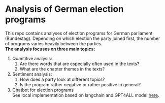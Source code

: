 # Analysis of German election programs

This repo contains analyses of election programs for German parliament (Bundestag). Depending on which election the party joined first, the number of programs varies heavily between the parties.  
**The analysis focuses on three main topics:**

1. Quantitive analysis:
   1. Are there words that are especially often used in the texts?
   2. What are the chapter themes in the texts?
2. Sentiment analysis:
   1. How does a party look at different topics?
   2. Is the program rather negative or rather positive in general?
3. Chatbot for election programs  
   See local implementation based on langchain and GPT4ALL model [here](GenAI/).
